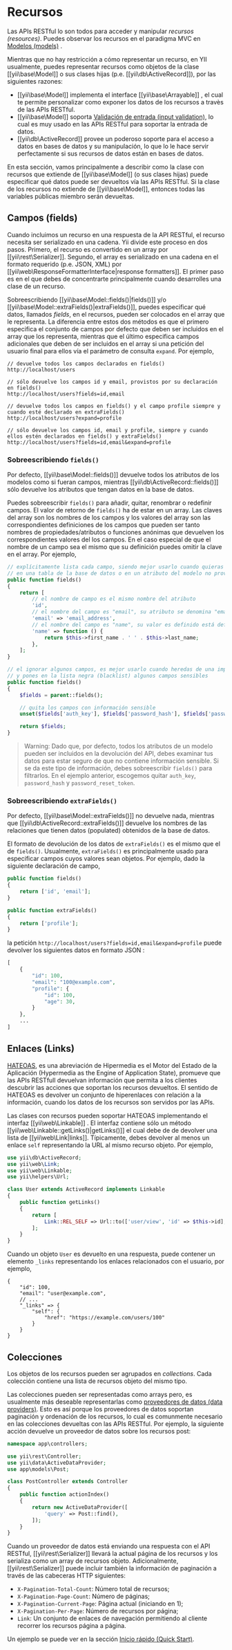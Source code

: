 Recursos
=========

Las APIs RESTful lo son todos para acceder y manipular *recursos (resources)*. Puedes observar los recursos en el paradigma MVC en [Modelos (models)](structure-models.md) .

Mientras que no hay restricción a cómo representar un recurso, en YII usualmente, puedes representar recursos como objetos de la clase [[yii\base\Model]] o sus clases hijas (p.e. [[yii\db\ActiveRecord]]), por las siguientes razones:

* [[yii\base\Model]] implementa el interface [[yii\base\Arrayable]] , el cual te permite personalizar como exponer los datos de los recursos a travès de las APIs RESTful.
* [[yii\base\Model]] soporta [Validación de entrada (input validation)](input-validation.md), lo cual es muy usado en las APIs RESTful para soportar la entrada de datos.
* [[yii\db\ActiveRecord]] provee un poderoso soporte para el acceso a datos en bases de datos y su manipulación, lo que lo le hace servir perfectamente si sus recursos de datos están en bases de datos.

En esta sección, vamos principalmente a describir como la clase con recursos que extiende de [[yii\base\Model]] (o sus clases hijas) puede especificar qué datos puede ser devueltos vía las APIs RESTful. Si la clase de los recursos no extiende de [[yii\base\Model]], entonces todas las variables públicas miembro serán devueltas.


## Campos (fields) <span id="fields"></span>

Cuando incluimos un recurso en una respuesta de la API RESTful, el recurso necesita ser serializado en una cadena.
Yii divide este proceso en dos pasos. Primero, el recurso es convertido en un array por [[yii\rest\Serializer]].
Segundo, el array es serializado en una cadena en  el formato requerido (p.e. JSON, XML) por [[yii\web\ResponseFormatterInterface|response formatters]]. El primer paso es en el que debes de concentrarte principalmente cuando desarrolles una clase de un recurso.

Sobreescribiendo [[yii\base\Model::fields()|fields()]] y/o [[yii\base\Model::extraFields()|extraFields()]],
puedes especificar qué datos, llamados *fields*, en el recursos, pueden ser colocados en el array que le representa.
La diferencia entre estos dos métodos es que el primero especifica el conjunto de campos por defecto que deben ser incluidos en el array que los representa, mientras que el último especifica campos adicionales que deben de ser incluidos en el array si una petición del usuario final para ellos vía el parámetro de consulta `expand`. Por ejemplo,

```
// devuelve todos los campos declarados en fields()
http://localhost/users

// sólo devuelve los campos id y email, provistos por su declaración en fields()
http://localhost/users?fields=id,email

// devuelve todos los campos en fields() y el campo profile siempre y cuando esté declarado en extraFields()
http://localhost/users?expand=profile

// sólo devuelve los campos id, email y profile, siempre y cuando ellos estén declarados en fields() y extraFields()
http://localhost/users?fields=id,email&expand=profile
```


### Sobreescribiendo `fields()` <span id="overriding-fields"></span>

Por defecto, [[yii\base\Model::fields()]] devuelve todos los atributos de los modelos como si fueran campos, mientras [[yii\db\ActiveRecord::fields()]] sólo devuelve los atributos que tengan datos en la base de datos.

Puedes sobreescribir `fields()` para añadir, quitar, renombrar o redefinir campos. El valor de retorno de `fields()` ha de estar en un array. Las claves del array son los nombres de los campos y los valores del array son las correspondientes definiciones de los campos que pueden ser tanto nombres de propiedades/atributos o funciones anónimas que devuelven los correspondientes valores del los campos. En el caso especial de que el nombre de un campo sea el mismo que su definición puedes omitir la clave en el array. Por ejemplo,

```php
// explícitamente lista cada campo, siendo mejor usarlo cuando quieras asegurarte que los cambios
// en una tabla de la base de datos o en un atributo del modelo no provoque el cambio de tu campo (para mantener la compatibilidad anterior).
public function fields()
{
    return [
        // el nombre de campo es el mismo nombre del atributo
        'id',
        // el nombre del campo es "email", su atributo se denomina "email_address"
        'email' => 'email_address',
        // el nombre del campo es "name", su valor es definido está definido por una función anónima de retrollamada (callback)
        'name' => function () {
            return $this->first_name . ' ' . $this->last_name;
        },
    ];
}

// el ignorar algunos campos, es mejor usarlo cuando heredas de una implementación padre
// y pones en la lista negra (blacklist) algunos campos sensibles
public function fields()
{
    $fields = parent::fields();

    // quita los campos con información sensible
    unset($fields['auth_key'], $fields['password_hash'], $fields['password_reset_token']);

    return $fields;
}
```

> Warning:  Dado que, por defecto, todos los atributos de un modelo pueden ser incluidos en la devolución del API, debes
> examinar tus datos para estar seguro de que no contiene información sensible. Si se da este tipo de información,
> debes sobreescribir `fields()` para filtrarlos. En el ejemplo anterior, escogemos
> quitar `auth_key`, `password_hash` y `password_reset_token`.


### Sobreescribiendo `extraFields()` <span id="overriding-extra-fields"></span>

Por defecto, [[yii\base\Model::extraFields()]] no devuelve nada, mientras que [[yii\db\ActiveRecord::extraFields()]] devuelve los nombres de las relaciones que tienen datos (populated) obtenidos de la base de datos.

El formato de devolución de los datos de `extraFields()` es el mismo que el de `fields()`. Usualmente, `extraFields()` es principalmente usado para especificar campos cuyos valores sean objetos. Por ejemplo, dado la siguiente declaración de campo,

```php
public function fields()
{
    return ['id', 'email'];
}

public function extraFields()
{
    return ['profile'];
}
```

la petición `http://localhost/users?fields=id,email&expand=profile` puede devolver los siguientes datos en formato JSON :

```php
[
    {
        "id": 100,
        "email": "100@example.com",
        "profile": {
            "id": 100,
            "age": 30,
        }
    },
    ...
]
```


## Enlaces (Links) <span id="links"></span>

[HATEOAS](http://en.wikipedia.org/wiki/HATEOAS), es una abreviación de Hipermedia es el Motor del Estado de la Aplicación (Hypermedia as the Engine of Application State), promueve que las APIs RESTfull devuelvan información que permita a los clientes descubrir las acciones que soportan los recursos devueltos. El sentido de HATEOAS es devolver un conjunto de hiperenlaces con relación a la información, cuando los datos de los recursos son servidos por las APIs.

Las clases con recursos pueden soportar HATEOAS implementando el interfaz [[yii\web\Linkable]] . El interfaz contiene sólo un método [[yii\web\Linkable::getLinks()|getLinks()]] el cual debe de de devolver una lista de  [[yii\web\Link|links]].
Típicamente, debes devolver al menos un enlace `self` representando la URL al mismo recurso objeto. Por ejemplo,

```php
use yii\db\ActiveRecord;
use yii\web\Link;
use yii\web\Linkable;
use yii\helpers\Url;

class User extends ActiveRecord implements Linkable
{
    public function getLinks()
    {
        return [
            Link::REL_SELF => Url::to(['user/view', 'id' => $this->id], true),
        ];
    }
}
```

Cuando un objeto `User` es devuelto en una respuesta, puede contener un elemento  `_links` representando los enlaces relacionados con el usuario, por ejemplo,

```
{
    "id": 100,
    "email": "user@example.com",
    // ...
    "_links" => {
        "self": {
            "href": "https://example.com/users/100"
        }
    }
}
```


## Colecciones <span id="collections"></span>

Los objetos de los recursos pueden ser agrupados en  *collections*. Cada colección contiene una lista de recursos objeto del mismo tipo.

Las colecciones pueden ser representadas como arrays pero, es usualmente más deseable representarlas como [proveedores de datos (data providers)](output-data-providers.md). Esto es así porque los proveedores de datos soportan paginación y ordenación de los recursos, lo cual es comunmente necesario en las colecciones devueltas con las APIs RESTful. Por ejemplo, la siguiente acción devuelve un proveedor de datos sobre los recursos post:

```php
namespace app\controllers;

use yii\rest\Controller;
use yii\data\ActiveDataProvider;
use app\models\Post;

class PostController extends Controller
{
    public function actionIndex()
    {
        return new ActiveDataProvider([
            'query' => Post::find(),
        ]);
    }
}
```

Cuando un proveedor de datos está enviando una respuesta con el API RESTful, [[yii\rest\Serializer]] llevará la actual página de los recursos y los serializa como un array de recursos objeto. Adicionalmente, [[yii\rest\Serializer]]
puede incluir también la información de paginación a través de las cabeceras HTTP siguientes:

* `X-Pagination-Total-Count`: Número total de recursos;
* `X-Pagination-Page-Count`: Número de páginas;
* `X-Pagination-Current-Page`: Página actual (iniciando en 1);
* `X-Pagination-Per-Page`: Número de recursos por página;
* `Link`: Un conjunto de enlaces de navegación permitiendo al cliente recorrer los recursos página a página.

Un ejemplo se puede ver en la sección [Inicio rápido (Quick Start)](rest-quick-start.md#trying-it-out).
